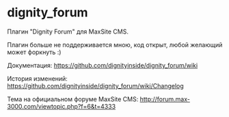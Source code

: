 dignity_forum
=============

Плагин "Dignity Forum" для MaxSite CMS.

Плагин больше не поддерживается мною, код открыт, любой желающий может форкнуть :)

Документация:
https://github.com/dignityinside/dignity_forum/wiki

История изменений:
https://github.com/dignityinside/dignity_forum/wiki/Changelog

Тема на официальном форуме MaxSite CMS:
http://forum.max-3000.com/viewtopic.php?f=6&t=4333
